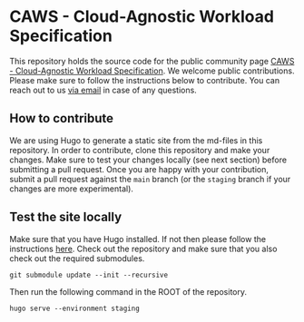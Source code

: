 # CAWS - Cloud-Agnostic Workload Specification

This repository holds the source code for the public community page [CAWS - Cloud-Agnostic Workload Specification](https://cloudagnosticworkloadspecification.com). We welcome public contributions. Please make sure to follow the instructions below to contribute. You can reach out to us [via email](mailto:info@cloudagnosticworkloadspecification.com) in case of any questions.

## How to contribute

We are using Hugo to generate a static site from the md-files in this repository. In order to contribute, clone this repository and make your changes. Make sure to test your changes locally (see next section) before submitting a pull request. Once you are happy with your contribution, submit a pull request against the `main` branch (or the `staging` branch if your changes are more experimental).

## Test the site locally

Make sure that you have Hugo installed. If not then please follow the instructions [here](https://gohugo.io/getting-started/installing/). Check out the repository and make sure that you also check out the required submodules.

```
git submodule update --init --recursive
```

Then run the following command in the ROOT of the repository.

```
hugo serve --environment staging
```
